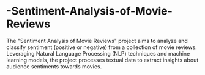 # -Sentiment-Analysis-of-Movie-Reviews
The "Sentiment Analysis of Movie Reviews" project aims to analyze and classify sentiment (positive or negative) from a collection of movie reviews. Leveraging Natural Language Processing (NLP) techniques and machine learning models, the project processes textual data to extract insights about audience sentiments towards movies.
